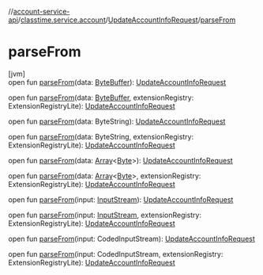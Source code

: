//[account-service-api](../../../index.md)/[classtime.service.account](../index.md)/[UpdateAccountInfoRequest](index.md)/[parseFrom](parse-from.md)

# parseFrom

[jvm]\
open fun [parseFrom](parse-from.md)(data: [ByteBuffer](https://docs.oracle.com/javase/8/docs/api/java/nio/ByteBuffer.html)): [UpdateAccountInfoRequest](index.md)

open fun [parseFrom](parse-from.md)(data: [ByteBuffer](https://docs.oracle.com/javase/8/docs/api/java/nio/ByteBuffer.html), extensionRegistry: ExtensionRegistryLite): [UpdateAccountInfoRequest](index.md)

open fun [parseFrom](parse-from.md)(data: ByteString): [UpdateAccountInfoRequest](index.md)

open fun [parseFrom](parse-from.md)(data: ByteString, extensionRegistry: ExtensionRegistryLite): [UpdateAccountInfoRequest](index.md)

open fun [parseFrom](parse-from.md)(data: [Array](https://kotlinlang.org/api/latest/jvm/stdlib/kotlin/-array/index.html)&lt;[Byte](https://kotlinlang.org/api/latest/jvm/stdlib/kotlin/-byte/index.html)&gt;): [UpdateAccountInfoRequest](index.md)

open fun [parseFrom](parse-from.md)(data: [Array](https://kotlinlang.org/api/latest/jvm/stdlib/kotlin/-array/index.html)&lt;[Byte](https://kotlinlang.org/api/latest/jvm/stdlib/kotlin/-byte/index.html)&gt;, extensionRegistry: ExtensionRegistryLite): [UpdateAccountInfoRequest](index.md)

open fun [parseFrom](parse-from.md)(input: [InputStream](https://docs.oracle.com/javase/8/docs/api/java/io/InputStream.html)): [UpdateAccountInfoRequest](index.md)

open fun [parseFrom](parse-from.md)(input: [InputStream](https://docs.oracle.com/javase/8/docs/api/java/io/InputStream.html), extensionRegistry: ExtensionRegistryLite): [UpdateAccountInfoRequest](index.md)

open fun [parseFrom](parse-from.md)(input: CodedInputStream): [UpdateAccountInfoRequest](index.md)

open fun [parseFrom](parse-from.md)(input: CodedInputStream, extensionRegistry: ExtensionRegistryLite): [UpdateAccountInfoRequest](index.md)
